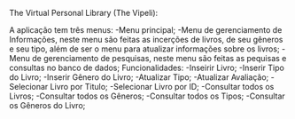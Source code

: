 The Virtual Personal Library (The Vipeli):

A aplicação tem três menus:
-Menu principal;
-Menu de gerenciamento de Informações, neste menu são feitas as incerções de livros,
de seu gêneros e seu tipo, além de ser o menu para atualizar informações sobre os livros;
-Menu de gerenciamento de pesquisas, neste menu são feitas as pequisas e consultas no banco de dados;
Funcionalidades:
-Inseirir Livro;
-Inserir Tipo do Livro;
-Inserir Gênero do Livro;
-Atualizar Tipo;
-Atualizar Avaliação;
-Selecionar Livro por Titulo;
-Selecionar Livro por ID;
-Consultar todos os Livros;
-Consultar todos os Gêneros;
-Consultar todos os Tipos;
-Consultar os Gêneros do Livro;
